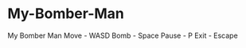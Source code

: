 # My-Bomber-Man
My Bomber Man </n>
Move - WASD </n>
Bomb - Space </n>
Pause - P </n>
Exit - Escape </n>

